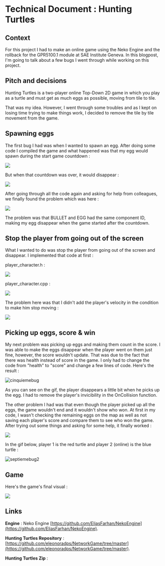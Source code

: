# Technical Document : Hunting Turtles
## Context

For this project I had to make an online game using the Neko Engine and the rollback for the GPR5100.1 module at SAE Institute Geneva. In this blogpost, I'm going to talk about a few bugs I went through while working on this project.

## Pitch and decisions

Hunting Turtles is a two-player online Top-Down 2D game in which you play as a turtle and must get as much eggs as possible, moving from tile to tile.

That was my idea. However, I went through some troubles and as I kept on losing time trying to make things work, I decided to remove the tile by tile movement from the game.

## Spawning eggs

The first bug I had was when I wanted to spawn an egg. After doing some code I compiled the game and what happened was that my egg would spawn during the start game countdown :

![](https://eleonoradps.github.io/DocTechNetworkNeko/secondbug.PNG)

But when that countdown was over, it would disappear :

![](https://eleonoradps.github.io/DocTechNetworkNeko/secondbug2.PNG)

After going through all the code again and asking for help from colleagues, we finally found the problem which was here :

![](https://eleonoradps.github.io/DocTechNetworkNeko/secondbug3.PNG)

The problem was that BULLET and EGG had the same component ID, making my egg disappear when the game started after the countdown.

## Stop the player from going out of the screen

What I wanted to do was stop the player from going out of the screen and disappear. I implemented that code at first :

player_character.h :

![](https://eleonoradps.github.io/DocTechNetworkNeko/sixiemebug2.PNG)

player_character.cpp :

![](https://eleonoradps.github.io/DocTechNetworkNeko/sixiemebug.PNG)

The problem here was that I didn't add the player's velocity in the condition to make him stop moving :

![](https://eleonoradps.github.io/DocTechNetworkNeko/sixiemebug3.PNG)

## Picking up eggs, score & win

My next problem was picking up eggs and making them count in the score. I was able to make the eggs disappear when the player went on them just fine, however, the score wouldn't update. That was due to the fact that there was health instead of score in the game. I only had to change the code from "health" to "score" and change a few lines of code.
Here's the result :

![cinquiemebug](https://user-images.githubusercontent.com/55788730/99970102-acf74880-2d9b-11eb-9501-1c56ca5da80c.gif)

As you can see on the gif, the player disappears a little bit when he picks up the egg. I had to remove the player's invicibility in the OnCollision function.

The other problem I had was that even though the player picked up all the eggs, the game wouldn't end and it wouldn't show who won. At first in my code, I wasn't checking the remaining eggs on the map as well as not saving each player's score and compare them to see who won the game. After trying out some things and asking for some help, it finally worked :

![](https://eleonoradps.github.io/DocTechNetworkNeko/septiemebug.PNG)

In the gif below, player 1 is the red turtle and player 2 (online) is the blue turtle :

![septiemebug2](https://user-images.githubusercontent.com/55788730/100090285-40d81b80-2e53-11eb-920c-13c449de0148.gif)

## Game

Here's the game's final visual :

![](https://eleonoradps.github.io/DocTechNetworkNeko/gamefinallook.PNG)

## Links

**Engine** : Neko Engine [https://github.com/EliasFarhan/NekoEngine](https://github.com/EliasFarhan/NekoEngine).

**Hunting Turtles Repository** : [https://github.com/eleonoradps/NetworkGame/tree/master](https://github.com/eleonoradps/NetworkGame/tree/master).

**Hunting Turtles Zip** :













